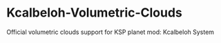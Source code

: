 # Kcalbeloh-Volumetric-Clouds
Official volumetric clouds support for KSP planet mod: Kcalbeloh System
